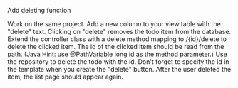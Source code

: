 Add deleting function

Work on the same project.
Add a new column to your view table with the "delete" text.
Clicking on "delete" removes the todo item from the database.
Extend the controller class with a delete method mapping to /{id}/delete
to delete the clicked item.
The id of the clicked item should be read from the path.
(Java Hint: use @PathVariable long id as the method parameter.)
Use the repository to delete the todo with the id.
Don't forget to specify the id in the template when you create the "delete" button.
After the user deleted the item, the list page should appear again.

